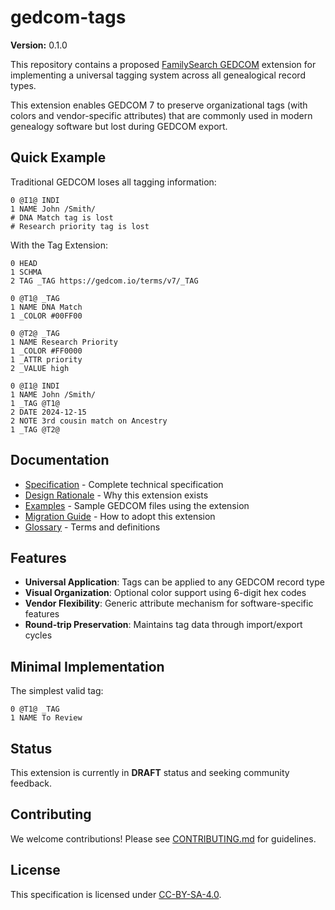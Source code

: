 # gedcom-tags

**Version:** 0.1.0

This repository contains a proposed [FamilySearch GEDCOM](https://gedcom.io/specs/) extension for implementing a universal tagging system across all genealogical record types.

This extension enables GEDCOM 7 to preserve organizational tags (with colors and vendor-specific attributes) that are commonly used in modern genealogy software but lost during GEDCOM export.

## Quick Example

Traditional GEDCOM loses all tagging information:
```gedcom
0 @I1@ INDI
1 NAME John /Smith/
# DNA Match tag is lost
# Research priority tag is lost
```

With the Tag Extension:
```gedcom
0 HEAD
1 SCHMA
2 TAG _TAG https://gedcom.io/terms/v7/_TAG

0 @T1@ _TAG
1 NAME DNA Match
1 _COLOR #00FF00

0 @T2@ _TAG
1 NAME Research Priority
1 _COLOR #FF0000
1 _ATTR priority
2 _VALUE high

0 @I1@ INDI
1 NAME John /Smith/
1 _TAG @T1@
2 DATE 2024-12-15
2 NOTE 3rd cousin match on Ancestry
1 _TAG @T2@
```

## Documentation

- [Specification](tag-extension.md) - Complete technical specification
- [Design Rationale](DESIGN_RATIONALE.md) - Why this extension exists
- [Examples](examples/) - Sample GEDCOM files using the extension
- [Migration Guide](MIGRATION_GUIDE.md) - How to adopt this extension
- [Glossary](GLOSSARY.md) - Terms and definitions

## Features

- **Universal Application**: Tags can be applied to any GEDCOM record type
- **Visual Organization**: Optional color support using 6-digit hex codes
- **Vendor Flexibility**: Generic attribute mechanism for software-specific features
- **Round-trip Preservation**: Maintains tag data through import/export cycles

## Minimal Implementation

The simplest valid tag:
```gedcom
0 @T1@ _TAG
1 NAME To Review
```

## Status

This extension is currently in **DRAFT** status and seeking community feedback.

## Contributing

We welcome contributions! Please see [CONTRIBUTING.md](CONTRIBUTING.md) for guidelines.

## License

This specification is licensed under [CC-BY-SA-4.0](LICENSE).